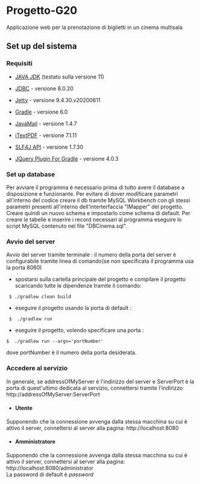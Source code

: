 # Progetto-G20 
Applicazione web per la prenotazione di biglietti in un cinema multisala

## Set up del sistema

### Requisiti
- [JAVA JDK](https://www.oracle.com/technetwork/java/javase/downloads/index.html) 
(testato sulla versione 11)

- [JDBC](https://dev.mysql.com/downloads/connector/j/) - versione 8.0.20

- [Jetty](https://www.eclipse.org/jetty/) - versione 9.4.30.v20200611

- [Gradle](https://gradle.org) - versione 6.0

- [JavaMail](https://javaee.github.io/javamail/) - versione 1.4.7

- [iTextPDF](https://itextpdf.com/en) - versione 7.1.11

- [SLF4J API](http://www.slf4j.org/) - versione 1.7.30

- [JQuery Plugin For Gradle](https://mvnrepository.com/artifact/com.jgeppert.struts2.jquery/struts2-jquery-plugin) - versione 4.0.3

### Set up database
Per avviare il programma è necessario prima di tutto avere il database a disposizione e funzionante.
 Per evitare di dover modificare parametri all'interno del codice creare il db tramite MySQL Workbench con gli stessi parametri
 presenti all'interno dell'interterfaccia "IMapper" del progetto. Creare quindi un nuovo schema e impostarlo come schema di default. 
 Per creare le tabelle e inserire i record necessari al programma eseguire lo script MySQL contenuto nel file "DBCinema.sql".
 
### Avvio del server
Avvio del server tramite terminale :
il numero della porta del server è configurabile tramite linea di comando(se non specificata il programma usa la porta 8080)

- spostarsi sulla cartella principale del progetto e compilare il progetto scaricando tutte le dipendenze tramite il comando:

``` $ ./gradlew clean build```

- eseguire il progetto usando la porta di default :

``` $  ./gradlew run```

- eseguire il progetto,  volendo specificare una porta  :

``` $  ./gradlew run --args='portNumber' ```

dove portNumber è il numero della porta desiderata. 

### Accedere al servizio
In generale, se addressOfMyServer è l'indirizzo del server e ServerPort è la porta di quest'ultimo dedicata al servizio, connettersi tramite l'indirizzo http://addressOfMyServer:ServerPort

- #### Utente
Supponendo che la connessione avvenga dalla stessa macchina su cui è attivo il server, connettersi al server alla pagina:
http://localhost:8080

- #### Amministratore
Supponendo che la connessione avvenga dalla stessa macchina su cui è attivo il server, connettersi al server alla pagina:
http://localhost:8080/administrator
<br> La password di default è *password*
